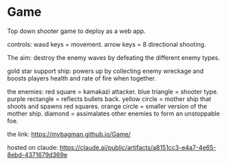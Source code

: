 # Game
Top down shooter game to deploy as a web app.

controls:
wasd keys = movement.
arrow keys = 8 directional shooting.

The aim:
destroy the enemy waves by defeating the different enemy types.

gold star support ship:
powers up by collecting enemy wreckage and
boosts players health and rate of fire when together.

the enemies:
red square = kamakazi attacker.
blue triangle = shooter type.
purple rectangle = reflects bullets back.
yellow circle = mother ship that shoots and spawns red squares.
orange circle = smaller version of the mother ship.
diamond = assimalates other enemies to form an unstoppable foe.

the link:
https://mybagman.github.io/Game/

hosted on claude:
https://claude.ai/public/artifacts/a8151cc3-e4a7-4e65-8ebd-4371679d369e

